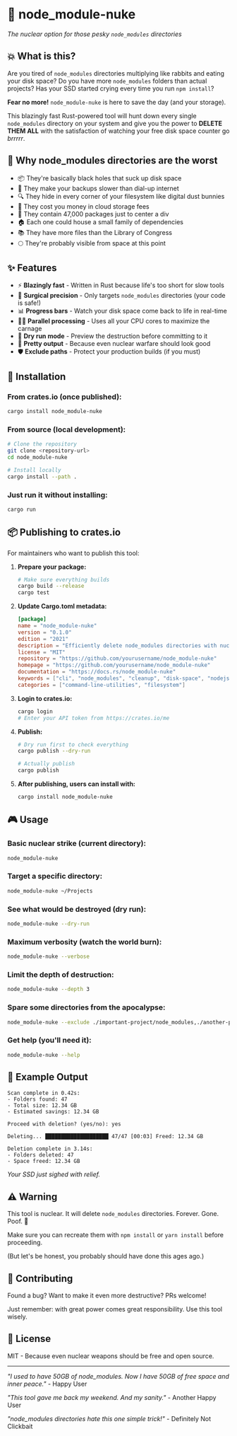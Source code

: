 # 🚀 node_module-nuke

*The nuclear option for those pesky `node_modules` directories*

## 💥 What is this?

Are you tired of `node_modules` directories multiplying like rabbits and eating your disk space? Do you have more `node_modules` folders than actual projects? Has your SSD started crying every time you run `npm install`?

**Fear no more!** `node_module-nuke` is here to save the day (and your storage).

This blazingly fast Rust-powered tool will hunt down every single `node_modules` directory on your system and give you the power to **DELETE THEM ALL** with the satisfaction of watching your free disk space counter go *brrrrr*.

## 🎯 Why node_modules directories are the worst

- 📦 They're basically black holes that suck up disk space
- 🐌 They make your backups slower than dial-up internet
- 🔍 They hide in every corner of your filesystem like digital dust bunnies
- 💸 They cost you money in cloud storage fees
- 🤡 They contain 47,000 packages just to center a div
- 🏠 Each one could house a small family of dependencies
- 📚 They have more files than the Library of Congress
- 🌕 They're probably visible from space at this point

## ✨ Features

- ⚡ **Blazingly fast** - Written in Rust because life's too short for slow tools
- 🎯 **Surgical precision** - Only targets `node_modules` directories (your code is safe!)
- 📊 **Progress bars** - Watch your disk space come back to life in real-time
- 🏃‍♂️ **Parallel processing** - Uses all your CPU cores to maximize the carnage
- 🧪 **Dry run mode** - Preview the destruction before committing to it
- 🎨 **Pretty output** - Because even nuclear warfare should look good
- 🛡️ **Exclude paths** - Protect your production builds (if you must)

## 🚀 Installation

### From crates.io (once published):
```bash
cargo install node_module-nuke
```

### From source (local development):
```bash
# Clone the repository
git clone <repository-url>
cd node_module-nuke

# Install locally
cargo install --path .
```

### Just run it without installing:
```bash
cargo run
```

## 📦 Publishing to crates.io

For maintainers who want to publish this tool:

1. **Prepare your package:**
   ```bash
   # Make sure everything builds
   cargo build --release
   cargo test
   ```

2. **Update Cargo.toml metadata:**
   ```toml
   [package]
   name = "node_module-nuke"
   version = "0.1.0"
   edition = "2021"
   description = "Efficiently delete node_modules directories with nuclear precision"
   license = "MIT"
   repository = "https://github.com/yourusername/node_module-nuke"
   homepage = "https://github.com/yourusername/node_module-nuke"
   documentation = "https://docs.rs/node_module-nuke"
   keywords = ["cli", "node_modules", "cleanup", "disk-space", "nodejs"]
   categories = ["command-line-utilities", "filesystem"]
   ```

3. **Login to crates.io:**
   ```bash
   cargo login
   # Enter your API token from https://crates.io/me
   ```

4. **Publish:**
   ```bash
   # Dry run first to check everything
   cargo publish --dry-run
   
   # Actually publish
   cargo publish
   ```

5. **After publishing, users can install with:**
   ```bash
   cargo install node_module-nuke
   ```

## 🎮 Usage

### Basic nuclear strike (current directory):
```bash
node_module-nuke
```

### Target a specific directory:
```bash
node_module-nuke ~/Projects
```

### See what would be destroyed (dry run):
```bash
node_module-nuke --dry-run
```

### Maximum verbosity (watch the world burn):
```bash
node_module-nuke --verbose
```

### Limit the depth of destruction:
```bash
node_module-nuke --depth 3
```

### Spare some directories from the apocalypse:
```bash
node_module-nuke --exclude ./important-project/node_modules,./another-project/node_modules
```

### Get help (you'll need it):
```bash
node_module-nuke --help
```

## 🎪 Example Output

```
Scan complete in 0.42s:
- Folders found: 47
- Total size: 12.34 GB
- Estimated savings: 12.34 GB

Proceed with deletion? (yes/no): yes

Deleting... ████████████████████ 47/47 [00:03] Freed: 12.34 GB

Deletion complete in 3.14s:
- Folders deleted: 47
- Space freed: 12.34 GB
```

*Your SSD just sighed with relief.*

## ⚠️ Warning

This tool is nuclear. It will delete `node_modules` directories. Forever. Gone. Poof. 💨

Make sure you can recreate them with `npm install` or `yarn install` before proceeding. 

(But let's be honest, you probably should have done this ages ago.)

## 🤝 Contributing

Found a bug? Want to make it even more destructive? PRs welcome!

Just remember: with great power comes great responsibility. Use this tool wisely.

## 📜 License

MIT - Because even nuclear weapons should be free and open source.

---

*"I used to have 50GB of node_modules. Now I have 50GB of free space and inner peace."* - Happy User

*"This tool gave me back my weekend. And my sanity."* - Another Happy User

*"node_modules directories hate this one simple trick!"* - Definitely Not Clickbait
